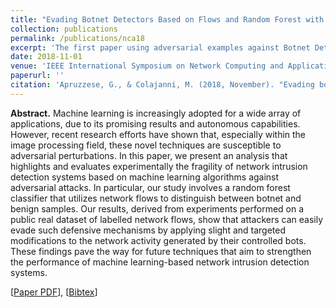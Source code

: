 ```yaml
---
title: "Evading Botnet Detectors Based on Flows and Random Forest with Adversarial Samples"
collection: publications
permalink: /publications/nca18
excerpt: 'The first paper using adversarial examples against Botnet Detectors (yes, there's a typo in the title).'
date: 2018-11-01
venue: 'IEEE International Symposium on Network Computing and Applications [BEST STUDENT PAPER AWARD] '
paperurl: ''
citation: 'Apruzzese, G., & Colajanni, M. (2018, November). "Evading botnet detectors based on flows and random forest with adversarial samples." In <i>2018 IEEE 17th International Symposium on Network Computing and Applications (NCA)</i> (pp. 1-8). IEEE.'
---
```

<b>Abstract.</b> Machine learning is increasingly adopted for a wide array of applications, due to its promising results and autonomous capabilities. However, recent research efforts have shown that, especially within the image processing field, these novel techniques are susceptible to adversarial perturbations. In this paper, we present an analysis that highlights and evaluates experimentally the fragility of network intrusion detection systems based on machine learning algorithms against adversarial attacks. In particular, our study involves a random forest classifier that utilizes network flows to distinguish between botnet and benign samples. Our results, derived from experiments performed on a public real dataset of labelled network flows, show that attackers can easily evade such defensive mechanisms by applying slight and targeted modifications to the network activity generated by their controlled bots. These findings pave the way for future techniques that aim to strengthen the performance of machine learning-based network intrusion detection systems.

[[Paper PDF](https://gioapru.github.io/files/papers/nca18/nca18.pdf)], [[Bibtex](https://gioapru.github.io/files/papers/nca18/nca18.bib)]